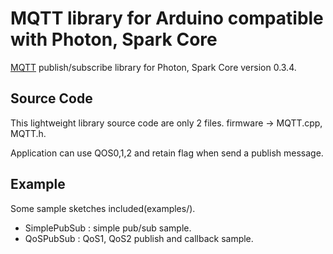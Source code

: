 # MQTT library for Arduino compatible with Photon, Spark Core
<a href="http://mqtt.org/" target=_blank>MQTT</a> publish/subscribe library for Photon, Spark Core version 0.3.4.

## Source Code
This lightweight library source code are only 2 files. firmware -> MQTT.cpp, MQTT.h.

Application can use QOS0,1,2 and retain flag when send a publish message.

## Example
Some sample sketches included(examples/).
 - SimplePubSub	: simple pub/sub sample. 
 - QoSPubSub : QoS1, QoS2 publish and callback sample.
